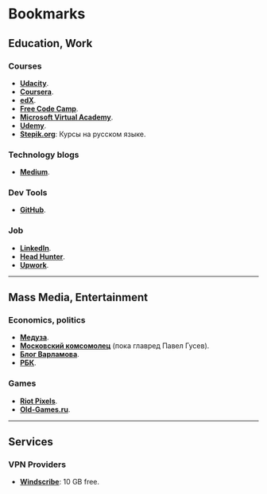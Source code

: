 # Bookmarks

## Education, Work

### Courses
+ **[Udacity](https://classroom.udacity.com)**.
+ **[Coursera](https://www.coursera.org)**.
+ **[edX](https://courses.edx.org)**.
+ **[Free Code Camp](https://www.freecodecamp.com)**.
+ **[Microsoft Virtual Academy](https://mva.microsoft.com)**.
+ **[Udemy](https://www.udemy.com)**.
+ **[Stepik.org](https://stepic.org)**: Курсы на русском языке.

### Technology blogs
+ **[Medium](https://medium.com)**.

### Dev Tools
+ **[GitHub](https://github.com)**.

### Job
+ **[LinkedIn](https://www.linkedin.com)**.
+ **[Head Hunter](https://hh.ru)**.
+ **[Upwork](https://www.upwork.com)**.
---

## Mass Media, Entertainment

### Economics, politics
+ **[Медуза](https://meduza.io)**.
+ **[Московский комсомолец](http://www.mk.ru)** (пока главред Павел Гусев).
+ **[Блог Варламова](http://varlamov.ru)**.
+ **[РБК](https://www.rbc.ru)**.

### Games
+ **[Riot Pixels](https://meduza.io)**.
+ **[Old-Games.ru](http://www.old-games.ru)**.
---
## Services

### VPN Providers
+ **[Windscribe](https://windscribe.com)**: 10 GB free.
